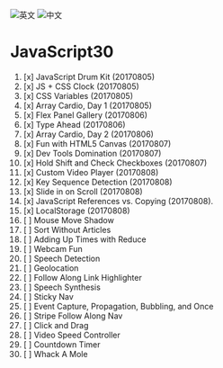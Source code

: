 ![英文](https://github.com/wesbos/JavaScript30)
![中文](https://github.com/soyaine/JavaScript30)
# JavaScript30

1. [x] JavaScript Drum Kit           (20170805)
2. [x] JS + CSS Clock                (20170805)
3. [x] CSS Variables                 (20170805)
4. [x] Array Cardio, Day 1           (20170805)
5. [x] Flex Panel Gallery			 (20170806)
6. [x] Type Ahead					 (20170806)
7. [x] Array Cardio, Day 2			 (20170806)
8. [x] Fun with HTML5 Canvas         (20170807)
9. [x] Dev Tools Domination          (20170807)
10. [x] Hold Shift and Check Checkboxes (20170807)
11. [x] Custom Video Player          (20170808)
12. [x] Key Sequence Detection       (20170808)
13. [x] Slide in on Scroll           (20170808)
14. [x] JavaScript References vs. Copying (20170808). 
15. [x] LocalStorage                 (20170808)
16. [ ] Mouse Move Shadow
17. [ ] Sort Without Articles
18. [ ] Adding Up Times with Reduce
19. [ ] Webcam Fun
20. [ ] Speech Detection
21. [ ] Geolocation
22. [ ] Follow Along Link Highlighter
23. [ ] Speech Synthesis
24. [ ] Sticky Nav
25. [ ] Event Capture, Propagation, Bubbling, and Once
26. [ ] Stripe Follow Along Nav
27. [ ] Click and Drag
28. [ ] Video Speed Controller
29. [ ] Countdown Timer
30. [ ] Whack A Mole
